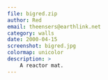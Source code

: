 ```yaml
---
file: bigred.zip
author: Red
email: theensers@earthlink.net
category: walls
date: 2000-04-15
screenshot: bigred.jpg
colormap: unicolor
description: >
    A reactor mat.
---
```

